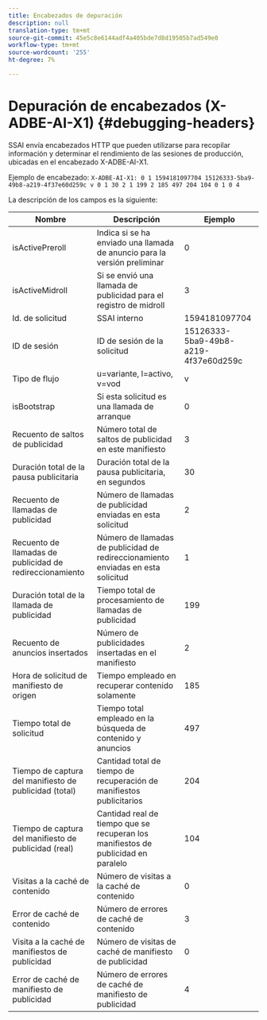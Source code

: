 ```yaml
---
title: Encabezados de depuración
description: null
translation-type: tm+mt
source-git-commit: 45e5c8e6144adf4a405bde7d8d19505b7ad549e0
workflow-type: tm+mt
source-wordcount: '255'
ht-degree: 7%

---
```



# Depuración de encabezados (X-ADBE-AI-X1) {#debugging-headers}

SSAI envía encabezados HTTP que pueden utilizarse para recopilar información y determinar el rendimiento de las sesiones de producción, ubicadas en el encabezado X-ADBE-AI-X1.

Ejemplo de encabezado:
`X-ADBE-AI-X1: 0 1 1594181097704 15126333-5ba9-49b8-a219-4f37e60d259c v 0 1 30 2 1 199 2 185 497 204 104 0 1 0 4`

La descripción de los campos es la siguiente:

| Nombre | Descripción | Ejemplo |
|--- |--- |--- |
| isActivePreroll | Indica si se ha enviado una llamada de anuncio para la versión preliminar | 0 |
| isActiveMidroll | Si se envió una llamada de publicidad para el registro de midroll | 3 |
| Id. de solicitud | SSAI interno | 1594181097704 |
| ID de sesión | ID de sesión de la solicitud | 15126333-5ba9-49b8-a219-4f37e60d259c |
| Tipo de flujo | u=variante, l=activo, v=vod | v |
| isBootstrap | Si esta solicitud es una llamada de arranque | 0 |
| Recuento de saltos de publicidad | Número total de saltos de publicidad en este manifiesto | 3 |
| Duración total de la pausa publicitaria | Duración total de la pausa publicitaria, en segundos | 30 |
| Recuento de llamadas de publicidad | Número de llamadas de publicidad enviadas en esta solicitud | 2 |
| Recuento de llamadas de publicidad de redireccionamiento | Número de llamadas de publicidad de redireccionamiento enviadas en esta solicitud | 1 |
| Duración total de la llamada de publicidad | Tiempo total de procesamiento de llamadas de publicidad | 199 |
| Recuento de anuncios insertados | Número de publicidades insertadas en el manifiesto | 2 |
| Hora de solicitud de manifiesto de origen | Tiempo empleado en recuperar contenido solamente | 185 |
| Tiempo total de solicitud | Tiempo total empleado en la búsqueda de contenido y anuncios | 497 |
| Tiempo de captura del manifiesto de publicidad (total) | Cantidad total de tiempo de recuperación de manifiestos publicitarios | 204 |
| Tiempo de captura del manifiesto de publicidad (real) | Cantidad real de tiempo que se recuperan los manifiestos de publicidad en paralelo | 104 |
| Visitas a la caché de contenido | Número de visitas a la caché de contenido | 0 |
| Error de caché de contenido | Número de errores de caché de contenido | 3 |
| Visita a la caché de manifiestos de publicidad | Número de visitas de caché de manifiesto de publicidad | 0 |
| Error de caché de manifiesto de publicidad | Número de errores de caché de manifiesto de publicidad | 4 |